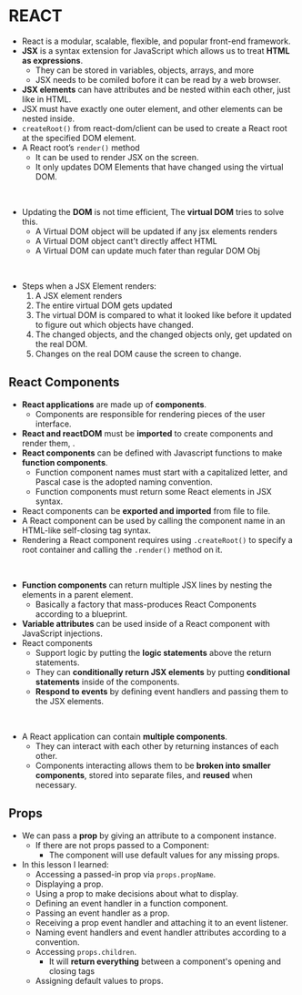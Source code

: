 # REACT

* React is a modular, scalable, flexible, and popular front-end framework.
* **JSX** is a syntax extension for JavaScript which allows us to treat **HTML as expressions**.
    * They can be stored in variables, objects, arrays, and more
    * JSX needs to be comiled bofore it can be read by a web browser.
* **JSX elements** can have attributes and be nested within each other, just like in HTML.
* JSX must have exactly one outer element, and other elements can be nested inside.
* `createRoot()` from react-dom/client can be used to create a React root at the specified DOM element.
* A React root’s `render()` method 
    * It can be used to render JSX on the screen.
    * It only updates DOM Elements that have changed using the virtual DOM.
<br/>

* Updating the **DOM** is not time efficient, The **virtual DOM** tries to solve this.
    * A Virtual DOM object will be updated if any jsx elements renders
    * A Virtual DOM object cant't directly affect HTML
    * A Virtual DOM can update much fater than regular DOM Obj
<br/>

* Steps when a JSX Element renders: 
    1. A JSX element renders
    2. The entire virtual DOM gets updated
    3. The virtual DOM is compared to what it looked like before it updated to figure out which objects have changed.
    4. The changed objects, and the changed objects only, get updated on the real DOM.
    5. Changes on the real DOM cause the screen to change.

## React Components
     
* **React applications** are made up of **components**.
    * Components are responsible for rendering pieces of the user interface.
* **React and reactDOM** must be **imported** to create components and render them, .
* **React components** can be defined with Javascript functions to make **function components**.
    * Function component names must start with a capitalized letter, and Pascal case is the adopted naming convention.
    * Function components must return some React elements in JSX syntax.
* React components can be **exported and imported** from file to file.
* A React component can be used by calling the component name in an HTML-like self-closing tag syntax.
* Rendering a React component requires using `.createRoot()` to specify a root container and calling the `.render()` method on it.
<br/>

* **Function components** can return multiple JSX lines by nesting the elements in a parent element.
    * Basically a factory that mass-produces React Components according to a blueprint.
* **Variable attributes** can be used inside of a React component with JavaScript injections.
* React components 
    * Support logic by putting the **logic statements** above the return statements.
    * They can **conditionally return JSX elements** by putting **conditional statements** inside of the components.
    * **Respond to events** by defining event handlers and passing them to the JSX elements.

<br/>

* A React application can contain **multiple components**.
    * They  can interact with each other by returning instances of each other.
    * Components interacting allows them to be **broken into smaller components**, stored into separate files, and **reused** when necessary.

## Props

* We can pass a **prop** by giving an attribute to a component instance.
    * If there are not props passed to a Component:
        * The component will use default values for any missing props.
* In this lesson I learned:
    * Accessing a passed-in prop via `props.propName`.
    * Displaying a prop.
    * Using a prop to make decisions about what to display.
    * Defining an event handler in a function component.
    * Passing an event handler as a prop.
    * Receiving a prop event handler and attaching it to an event listener.
    * Naming event handlers and event handler attributes according to a convention.
    * Accessing `props.children`.
        * It will **return everything** between a component's opening and closing tags
    * Assigning default values to props.